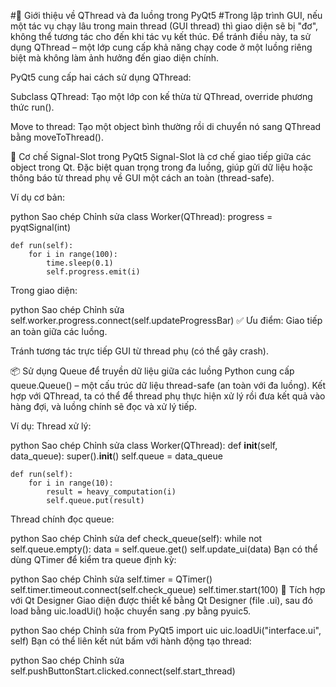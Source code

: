 #🧵 Giới thiệu về QThread và đa luồng trong PyQt5
#Trong lập trình GUI, nếu một tác vụ chạy lâu trong main thread (GUI thread) thì giao diện sẽ bị "đơ", không thể tương tác cho đến khi tác vụ kết thúc. Để tránh điều này, ta sử dụng QThread – một lớp cung cấp khả năng chạy code ở một luồng riêng biệt mà không làm ảnh hưởng đến giao diện chính.

PyQt5 cung cấp hai cách sử dụng QThread:

Subclass QThread: Tạo một lớp con kế thừa từ QThread, override phương thức run().

Move to thread: Tạo một object bình thường rồi di chuyển nó sang QThread bằng moveToThread().

🔁 Cơ chế Signal-Slot trong PyQt5
Signal-Slot là cơ chế giao tiếp giữa các object trong Qt. Đặc biệt quan trọng trong đa luồng, giúp gửi dữ liệu hoặc thông báo từ thread phụ về GUI một cách an toàn (thread-safe).

Ví dụ cơ bản:

python
Sao chép
Chỉnh sửa
class Worker(QThread):
    progress = pyqtSignal(int)

    def run(self):
        for i in range(100):
            time.sleep(0.1)
            self.progress.emit(i)
Trong giao diện:

python
Sao chép
Chỉnh sửa
self.worker.progress.connect(self.updateProgressBar)
✅ Ưu điểm:
Giao tiếp an toàn giữa các luồng.

Tránh tương tác trực tiếp GUI từ thread phụ (có thể gây crash).

📦 Sử dụng Queue để truyền dữ liệu giữa các luồng
Python cung cấp queue.Queue() – một cấu trúc dữ liệu thread-safe (an toàn với đa luồng). Kết hợp với QThread, ta có thể để thread phụ thực hiện xử lý rồi đưa kết quả vào hàng đợi, và luồng chính sẽ đọc và xử lý tiếp.

Ví dụ:
Thread xử lý:

python
Sao chép
Chỉnh sửa
class Worker(QThread):
    def __init__(self, data_queue):
        super().__init__()
        self.queue = data_queue

    def run(self):
        for i in range(10):
            result = heavy_computation(i)
            self.queue.put(result)
Thread chính đọc queue:

python
Sao chép
Chỉnh sửa
def check_queue(self):
    while not self.queue.empty():
        data = self.queue.get()
        self.update_ui(data)
Bạn có thể dùng QTimer để kiểm tra queue định kỳ:

python
Sao chép
Chỉnh sửa
self.timer = QTimer()
self.timer.timeout.connect(self.check_queue)
self.timer.start(100)
🧩 Tích hợp với Qt Designer
Giao diện được thiết kế bằng Qt Designer (file .ui), sau đó load bằng uic.loadUi() hoặc chuyển sang .py bằng pyuic5.

python
Sao chép
Chỉnh sửa
from PyQt5 import uic
uic.loadUi("interface.ui", self)
Bạn có thể liên kết nút bấm với hành động tạo thread:

python
Sao chép
Chỉnh sửa
self.pushButtonStart.clicked.connect(self.start_thread)
